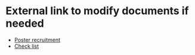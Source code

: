 # External link to modify documents if needed

- [Poster recruitment](https://www.canva.com/design/DAGH1lKhR3Y/LlHFjYNCAPC5T71YzYAfww/edit?utm_content=DAGH1lKhR3Y&utm_campaign=designshare&utm_medium=link2&utm_source=sharebutton)
- [Check list](https://docs.google.com/document/d/1lmF3msbrsyBCS2GEql_avQzB9pyOJaltX_D60Q8KPR8/edit?usp=sharing)

